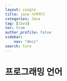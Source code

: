 ```yaml
---
layout: single
title: java 시작하기
categories: Java
tag: [Java]
toc: true
author_profile: false
sidebar:
    nav: "docs"
search: ture
---
```


# 프로그래밍 언어


